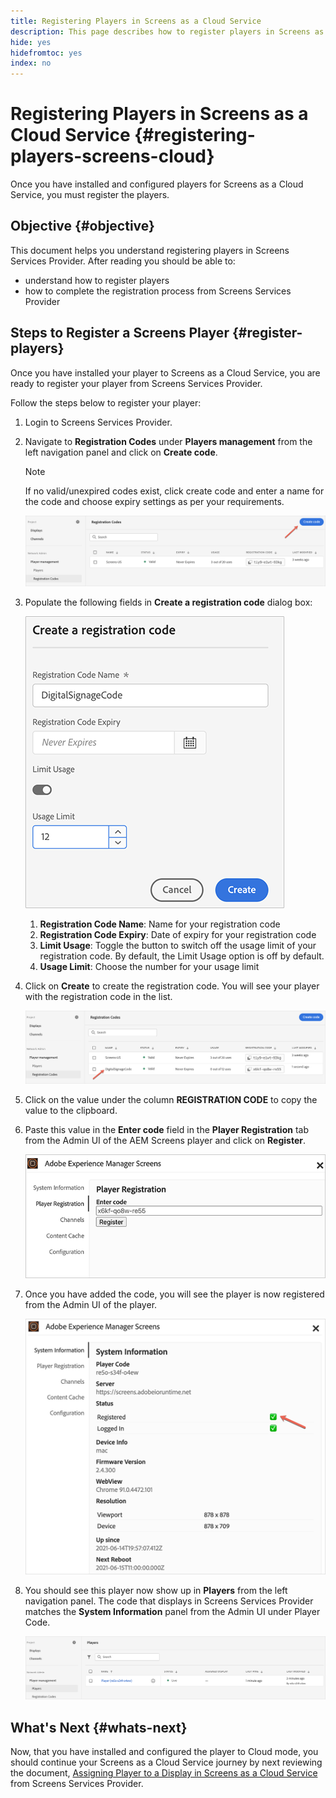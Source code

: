 ```yaml
---
title: Registering Players in Screens as a Cloud Service
description: This page describes how to register players in Screens as a Cloud Service.
hide: yes
hidefromtoc: yes
index: no
---
```


# Registering Players in Screens as a Cloud Service {#registering-players-screens-cloud}

Once you have installed and configured players for Screens as a Cloud Service, you must register the players.

## Objective {#objective}

This document helps you understand registering players in Screens Services Provider. After reading you should be able to:

* understand how to register players
* how to complete the registration process from Screens Services Provider

## Steps to Register a Screens Player {#register-players}

Once you have installed your player to Screens as a Cloud Service, you are ready to register your player from Screens Services Provider.

Follow the steps below to register your player:

1. Login to Screens Services Provider.

1. Navigate to **Registration Codes** under **Players management** from the left navigation panel and click on **Create code**. 

   >[!NOTE]
   >If no valid/unexpired codes exist, click create code and enter a name for the code and choose expiry settings as per your requirements.

   ![image](/help/screens-cloud/assets/player/register-player1.png)

1. Populate the following fields in **Create a registration code** dialog box:

   ![image](/help/screens-cloud/assets/player/register-player2.png)

   1. **Registration Code Name**: Name for your registration code
   1. **Registration Code Expiry**: Date of expiry for your registration code
   1. **Limit Usage**: Toggle the button to switch off the usage limit of your registration code. By default, the Limit Usage option is off by default. 
   1. **Usage Limit**: Choose the number for your usage limit

1. Click on **Create** to create the registration code. You will see your player with the registration code in the list.

   ![image](/help/screens-cloud/assets/player/register-player3.png)

1. Click on the value under the column **REGISTRATION CODE**  to copy the value to the clipboard.

1. Paste this value in the **Enter code** field in the **Player Registration** tab from the Admin UI of the AEM Screens player and click on **Register**.
 
   ![image](/help/screens-cloud/assets/player/register-player4.png)


1. Once you have added the code, you will see the player is now registered from the Admin UI of the player.

   ![image](/help/screens-cloud/assets/player/register-player5.png)

1. You should see this player now show up in **Players** from the left navigation panel. The code that displays in Screens Services Provider matches the **System Information** panel from the Admin UI under Player Code.

   ![image](/help/screens-cloud/assets/player/register-player6.png)

## What's Next {#whats-next}

Now, that you have installed and configured the player to Cloud mode, you should continue your Screens as a Cloud Service journey by next reviewing the document, [Assigning Player to a Display in Screens as a Cloud Service](/help/screens-cloud/managing-players-registration/assigning-player-display.md) from Screens Services Provider.